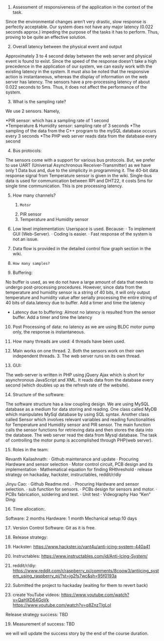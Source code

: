 1.    Assessment of responsiveness of the application in the context of the task.
 
Since the environmental changes aren’t very drastic, slow response is perfectly acceptable. Our system does not have any major latency (0.022 seconds approx.) impeding the purpose of the tasks it has to perform. Thus, proving to be quite an effective solution.
 
2.    Overall latency between the physical event and output

Approximately 3 to 4 second delay between the web server and physical event is found to exist. Since the speed of the response doesn’t take a high precedence in the application of our system, we can easily work with the existing latency in the system. It must also be noted that the responsive action is instantaneous, whereas the display of information on the web server has latency. 
The sensors have a pre-processing latency of about 0.022 seconds to 5ms. Thus, it does not affect the performance of the system.

3.    What is the sampling rate?
 
We use 2 sensors. Namely,

*PIR sensor: which has a sampling rate of 1 second    
*Temperature & Humidity sensor: sampling rate of 3 seconds
*The sampling of the data from the C++ program to the mySQL database occurs every 3 seconds
*The PHP web server reads data from the database every second

 
4.    Bus protocols:
 
  The sensors come with a support for various bus protocols. But, we prefer to use UART (Universal Asynchronous Receiver-Transmitter) as we have only 1 Data bus and, due to the simplicity in programming it. The 40-bit data response signal from Temperature sensor is given in the wiki.
Single-bus data is used for communication between RPI and DHT22, it costs 5ms for single time communication. This is pre processing latency.
 
5.    How many channels?
      1.     Motor
      2.    PIR sensor
      3.    Temperature and Humidity sensor
 
6.    Low level implementation:
Userspace is used. Because:
·          To implement GUI (Web-Server).
·          Coding is easier.
·          Fast response of the system is not an issue.
 
7.    Data flow is provided in the detailed control flow graph section in the wiki.

8.     How many samples? 

9.    Buffering: 

  No buffer is used, as we do not have a large amount of data that needs to undergo post-processing procedures. However, since data from the temperature and humidity sensor is a string of 40 bits, it will only output temperature and humidity value after serially processing the entire string of 40 bits of data.latency due to buffer. Add a timer and time the latency
* Latency due to buffering:
Almost no latency is resulted from the sensor buffer. Add a timer and time the latency
 
10. Post Processing of data: no latency as we are using BLDC motor pump only, the response is instantaneous.
 
12. How many threads are used: 
  	4 threads have been used.
  1.  Main works on one thread.
	2.  Both the sensors work on their own independent threads.
	3.  The web server runs on its own thread.
 


13.  GUI:
 
The web-server is written in PHP using jQuery Ajax which is short for asynchronous JavaScript and XML. It reads data from the database every second (which doubles up as the refresh rate of the website).  
 
14. Structure of the software:

The software structure has a low coupling design. We are using MySQL database as a medium for data storing and reading. One class called MyDB which manipulates MySql database by using SQL syntax. Another class called Sensor which involves relevant variables and reading functionalities for Temperature and Humidity sensor and PIR sensor. The main function calls the sensor functions for retrieving data and then stores the data into the database. The web server read the data from Mysql database. The task of controlling the motor pump is accomplished through PHP(web server).


15. Roles in the team:
 
Revanth Kailashnath:
  ·         Github maintenance and update
  ·         Procuring Hardware and sensor selection
  ·         Motor control circuit, PCB design and its implementation
  ·         Mathematical equation for finding RHthreshold
  ·        release strategy on hackaday, hackster, instructables, reddit/r/diy

 
Jinyu Cao:
	·         Github Readme.md .
	·         Procuring Hardware and sensor selection.
	·         sub function for sensors.
	·         PCBs design for sensors and motor.
	·         PCBs fabrication, soldering and test.
  ·         Unit test 
  ·         Videography
Hao “Ken” Ding:

16. Time allocation:.
 
Software: 2 months
Hardware: 1 month
Mechanical setup:10 days
 
17. Version Control Software: Git as it is free.
 
18. Release strategy:	       	
  1. Hackster:  https://www.hackster.io/vant4u/anti-icing-system-440a41
  2. Instructables:  https://www.instructables.com/id/Anti-Icing-System/
  3. reddit/r/diy:  https://www.reddit.com/r/raspberry_pi/comments/8coow3/antiicing_system_using_raspberry_pi/?st=jg2fs7wc&sh=95f0193a
  4. Submitted the project to hackaday (waiting for them to revert back)
  5. create YouTube videos: 	https://www.youtube.com/watch?v=QaHXD64GoVk  
  				https://www.youtube.com/watch?v=q8ZnzTlgLoI

 
Release strategy success: TBD
 
19. Measurement of success: TBD

we will will update the success story by the end of the course duration.
 
 
 
 

